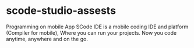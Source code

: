 # scode-studio-assests

Programming on mobile App SCode IDE is a mobile coding IDE and platform (Compiler for mobile), Where you can run your projects. Now you code anytime, anywhere and on the go.

